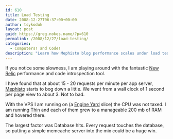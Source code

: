 ```yaml
---
id: 610
title: Load Testing
date: 2008-12-27T06:37:00+00:00
author: tsykoduk
layout: post
guid: https://greg.nokes.name/?p=610
permalink: /2008/12/27/load-testing/
categories:
  - Computers! and Code!
description: "Learn how Mephisto blog performance scales under load testing with New Relic monitoring, including database bottlenecks, memory usage, and optimization insights."
---
```

<p>If you notice some slowness, I am playing around with the fantastic <a href="http://newrelic.com">New Relic</a> performance and code introspection tool.</p>

<!--more-->

<p>I have found that at about 15 - 20 requests per minute per app server, <a href="http://mephistoblog.com/">Mephisto</a> starts to bog down a little. We went from a wall clock of 1 second per page view to about 3. Not to bad.</p>


<p>With the <span class="caps">VPS I</span> am running on (a <a href="http://engineyard.com">Engine Yard</a> slice) the <span class="caps">CPU</span> was not taxed. I am running <a href="http://code.macournoyer.com/thin/">Thin</a> and each of them grew to a manageable 200 mb of <span class="caps">RAM</span> and hovered there.</p>


<p>The largest factor was Database hits. Every request touches the database, so putting a simple memcache server into the mix could be a huge win.</p>